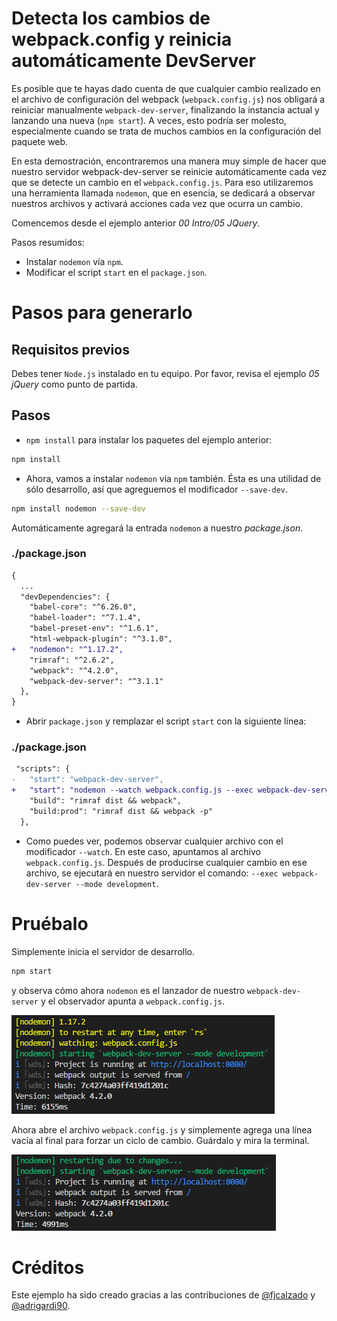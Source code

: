 # Detecta los cambios de webpack.config y reinicia automáticamente DevServer

Es posible que te hayas dado cuenta de que cualquier cambio realizado en el archivo de configuración del webpack (`webpack.config.js`) nos obligará a reiniciar manualmente `webpack-dev-server`, finalizando la instancia actual y lanzando una nueva (`npm start`). A veces, esto podría ser molesto, especialmente cuando se trata de muchos cambios en la configuración del paquete web.

En esta demostración, encontraremos una manera muy simple de hacer que nuestro servidor webpack-dev-server se reinicie automáticamente cada vez que se detecte un cambio en el `webpack.config.js`. Para eso utilizaremos una herramienta llamada `nodemon`, que en esencia, se dedicará a observar nuestros archivos y activará acciones cada vez que ocurra un cambio.

Comencemos desde el ejemplo anterior _00 Intro/05 JQuery_.

Pasos resumidos:

- Instalar `nodemon` vía `npm`.
- Modificar el script `start` en el `package.json`.

# Pasos para generarlo

## Requisitos previos

Debes tener `Node.js` instalado en tu equipo. Por favor, revisa el ejemplo _05 jQuery_ como punto de partida.

## Pasos

- `npm install` para instalar los paquetes del ejemplo anterior:

```bash
npm install
```

- Ahora, vamos a instalar `nodemon` vía `npm` también. Ésta es una utilidad de sólo desarrollo, así que agreguemos el modificador `--save-dev`.

```bash
npm install nodemon --save-dev
```

Automáticamente agregará la entrada `nodemon` a nuestro  _package.json_.

### ./package.json

```diff
{
  ...
  "devDependencies": {
    "babel-core": "^6.26.0",
    "babel-loader": "^7.1.4",
    "babel-preset-env": "^1.6.1",
    "html-webpack-plugin": "^3.1.0",
+   "nodemon": "^1.17.2",
    "rimraf": "^2.6.2",
    "webpack": "^4.2.0",
    "webpack-dev-server": "^3.1.1"
  },
}
```

- Abrir `package.json` y remplazar el script `start` con la siguiente línea:

### ./package.json

```diff
 "scripts": {
-   "start": "webpack-dev-server",
+   "start": "nodemon --watch webpack.config.js --exec webpack-dev-server --mode development",
    "build": "rimraf dist && webpack",
    "build:prod": "rimraf dist && webpack -p"
  },
```

- Como puedes ver, podemos observar cualquier archivo con el modificador `--watch`. En este caso, apuntamos al archivo `webpack.config.js`. Después de producirse cualquier cambio en ese archivo, se ejecutará en nuestro servidor el comando: `--exec webpack-dev-server --mode development`.

# Pruébalo

Simplemente inicia el servidor de desarrollo.

```bash
npm start
```

y observa cómo ahora `nodemon` es el lanzador de nuestro `webpack-dev-server` y el observador apunta a `webpack.config.js`.

![Command Prompt Start](../../99%20Readme%20Resources/00%20Intro/BONUS%20Auto%20Restart%20DevServer/commandPrompt_start.png)

Ahora abre el archivo `webpack.config.js` y simplemente agrega una línea vacía al final para forzar un ciclo de cambio. Guárdalo y mira la terminal.

![Command Prompt Restart](../../99%20Readme%20Resources/00%20Intro/BONUS%20Auto%20Restart%20DevServer/commandPrompt_restart.png)

# Créditos

Este ejemplo ha sido creado gracias a las contribuciones de [@fjcalzado](https://github.com/fjcalzado) y [@adrigardi90](https://github.com/adrigardi90).